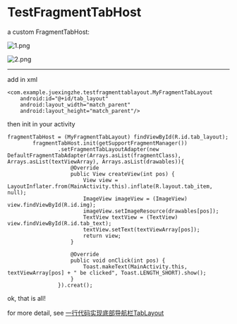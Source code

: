 # TestFragmentTabHost

a custom FragmentTabHost:

![1.png](https://github.com/juexingzhe/TestFragmentTabHost/blob/master/png/1.png)

![2.png](https://github.com/juexingzhe/TestFragmentTabHost/blob/master/png/2.png)
*****
add in xml
<LinearLayout xmlns:android="http://schemas.android.com/apk/res/android"
    xmlns:tools="http://schemas.android.com/tools"
    android:layout_width="match_parent"
    android:layout_height="match_parent"
    tools:context="com.example.juexingzhe.testfragmenttablayout.MainActivity"
    android:orientation="vertical">

    <com.example.juexingzhe.testfragmenttablayout.MyFragmentTabLayout
        android:id="@+id/tab_layout"
        android:layout_width="match_parent"
        android:layout_height="match_parent"/>


</LinearLayout>

then init in your activity
```
fragmentTabHost = (MyFragmentTabLayout) findViewById(R.id.tab_layout);
        fragmentTabHost.init(getSupportFragmentManager())
                .setFragmentTabLayoutAdapter(new DefaultFragmentTabAdapter(Arrays.asList(fragmentClass), Arrays.asList(textViewArray), Arrays.asList(drawables)){
                    @Override
                    public View createView(int pos) {
                        View view = LayoutInflater.from(MainActivity.this).inflate(R.layout.tab_item, null);
                        ImageView imageView = (ImageView) view.findViewById(R.id.img);
                        imageView.setImageResource(drawables[pos]);
                        TextView textView = (TextView) view.findViewById(R.id.tab_text);
                        textView.setText(textViewArray[pos]);
                        return view;
                    }

                    @Override
                    public void onClick(int pos) {
                        Toast.makeText(MainActivity.this, textViewArray[pos] + " be clicked", Toast.LENGTH_SHORT).show();
                    }
                }).creat();
```

ok, that is all!

for more detail, see [一行代码实现底部导航栏TabLayout](http://www.jianshu.com/p/bb44cbf15b11)
